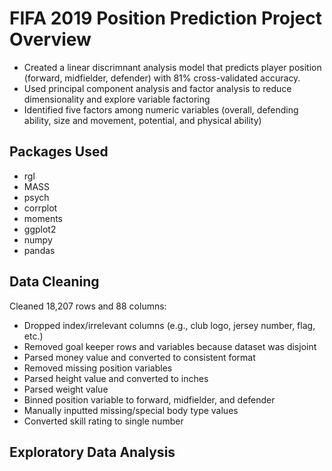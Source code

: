 # FIFA 2019 Position Prediction Project Overview
* Created a linear discrimnant analysis model that predicts player position (forward, midfielder, defender) with 81% cross-validated accuracy.
* Used principal component analysis and factor analysis to reduce dimensionality and explore variable factoring
* Identified five factors among numeric variables (overall, defending ability, size and movement, potential, and physical ability)

## Packages Used
* rgl
* MASS
* psych
* corrplot
* moments
* ggplot2
* numpy
* pandas

## Data Cleaning
Cleaned 18,207 rows and 88 columns:
* Dropped index/irrelevant columns (e.g., club logo, jersey number, flag, etc.)
* Removed goal keeper rows and variables because dataset was disjoint
* Parsed money value and converted to consistent format
* Removed missing position variables
* Parsed height value and converted to inches
* Parsed weight value
* Binned position variable to forward, midfielder, and defender
* Manually inputted missing/special body type values
* Converted skill rating to single number

## Exploratory Data Analysis

